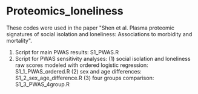 # Proteomics_loneliness
These codes were used in the paper "Shen et al. Plasma proteomic signatures of social isolation and loneliness: Associations to morbidity and mortality".

1. Script for main PWAS results: S1_PWAS.R
2. Script for PWAS sensitivity analyses:
   (1) social isolation and loneliness raw scores modeled with ordered logistic regression: S1_1_PWAS_ordered.R
   (2) sex and age differences: S1_2_sex_age_difference.R
   (3) four groups comparison: S1_3_PWAS_4group.R
   
   
   
